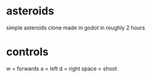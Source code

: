 # asteroids
 simple asteroids clone made in godot in roughly 2 hours

# controls
w = forwards
a = left
d = right
space = shoot
